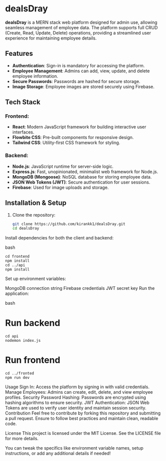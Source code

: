 # dealsDray

**dealsDray** is a MERN stack web platform designed for admin use, allowing seamless management of employee data. The platform supports full CRUD (Create, Read, Update, Delete) operations, providing a streamlined user experience for maintaining employee details.

## Features

- **Authentication**: Sign-in is mandatory for accessing the platform.
- **Employee Management**: Admins can add, view, update, and delete employee information.
- **Secure Passwords**: Passwords are hashed for secure storage.
- **Image Storage**: Employee images are stored securely using Firebase.

## Tech Stack

### Frontend:
- **React**: Modern JavaScript framework for building interactive user interfaces.
- **Flowbite CSS**: Pre-built components for responsive design.
- **Tailwind CSS**: Utility-first CSS framework for styling.

### Backend:
- **Node.js**: JavaScript runtime for server-side logic.
- **Express.js**: Fast, unopinionated, minimalist web framework for Node.js.
- **MongoDB (Mongoose)**: NoSQL database for storing employee data.
- **JSON Web Tokens (JWT)**: Secure authentication for user sessions.
- **Firebase**: Used for image uploads and storage.

## Installation & Setup

1. Clone the repository:
   ```bash
   git clone https://github.com/kirankk1/dealsDray.git
   cd dealsDray
Install dependencies for both the client and backend:

bash
 
    cd frontend
    npm install
    cd ../api
    npm install
Set up environment variables:

MongoDB connection string
Firebase credentials
JWT secret key
Run the application:

bash
 
# Run backend
    cd api
    nodemon index.js

# Run frontend
    cd ../fronted
    npm run dev
Usage
Sign In: Access the platform by signing in with valid credentials.
Manage Employees: Admins can create, edit, delete, and view employee profiles.
Security
Password Hashing: Passwords are encrypted using hashing algorithms to ensure security.
JWT Authentication: JSON Web Tokens are used to verify user identity and maintain session security.
Contribution
Feel free to contribute by forking this repository and submitting a pull request. Ensure to follow best practices and maintain clean, readable code.

License
This project is licensed under the MIT License. See the LICENSE file for more details.



You can tweak the specifics like environment variable names, setup instructions, or add any additional details if needed!
